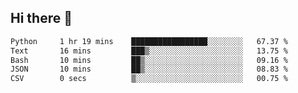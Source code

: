 ## Hi there 👋

<!--START_SECTION:waka-->

```txt
Python     1 hr 19 mins    █████████████████░░░░░░░░   67.37 %
Text       16 mins         ███▒░░░░░░░░░░░░░░░░░░░░░   13.75 %
Bash       10 mins         ██▒░░░░░░░░░░░░░░░░░░░░░░   09.16 %
JSON       10 mins         ██▒░░░░░░░░░░░░░░░░░░░░░░   08.83 %
CSV        0 secs          ▒░░░░░░░░░░░░░░░░░░░░░░░░   00.75 %
```

<!--END_SECTION:waka-->

<!--
**OliverShang/OliverShang** is a ✨ _special_ ✨ repository because its `README.md` (this file) appears on your GitHub profile.

Here are some ideas to get you started:

- 🔭 I’m currently working on ...
- 🌱 I’m currently learning ...
- 👯 I’m looking to collaborate on ...
- 🤔 I’m looking for help with ...
- 💬 Ask me about ...
- 📫 How to reach me: ...
- 😄 Pronouns: ...
- ⚡ Fun fact: ...
-->
